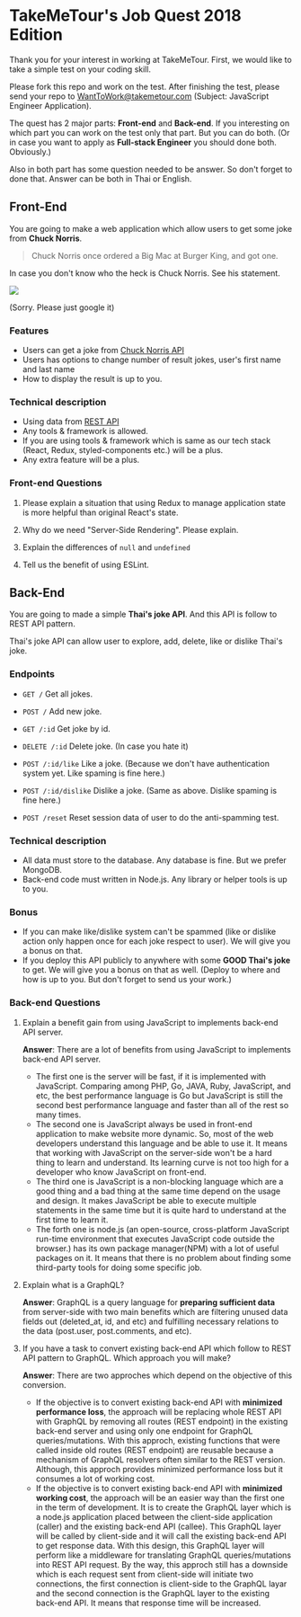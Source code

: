 # TakeMeTour's Job Quest 2018 Edition

Thank you for your interest in working at TakeMeTour. First, we would like to take a simple test on your coding skill.

Please fork this repo and work on the test. After finishing the test, please send your repo to WantToWork@takemetour.com (Subject: JavaScript Engineer Application).

The quest has 2 major parts: **Front-end** and **Back-end**. If you interesting on which part you can work on the test only that part. But you can do both. (Or in case you want to apply as **Full-stack Engineer** you should done both. Obviously.)

Also in both part has some question needed to be answer. So don't forget to done that. Answer can be both in Thai or English.

## Front-End

You are going to make a web application which allow users to get some joke from **Chuck Norris**.

> Chuck Norris once ordered a Big Mac at Burger King, and got one.

In case you don't know who the heck is Chuck Norris. See his statement.

![](https://blazepress.com/.image/c_limit%2Ccs_srgb%2Cq_auto:good%2Cw_620/MTI4OTk1Mjg4MDE3OTEzODY2/18.webp)

(Sorry. Please just google it)

### Features
- Users can get a joke from [Chuck Norris API](http://www.icndb.com/api/)
- Users has options to change number of result jokes, user's first name and last name
- How to display the result is up to you.

### Technical description
- Using data from [REST API](http://www.icndb.com/api/)
- Any tools & framework is allowed.
- If you are using tools & framework which is same as our tech stack (React, Redux, styled-components etc.) will be a plus.
- Any extra feature will be a plus.

### Front-end Questions

1. Please explain a situation that using Redux to manage application state is more helpful than original React's state.

2. Why do we need "Server-Side Rendering". Please explain.

3. Explain the differences of `null` and `undefined`

4. Tell us the benefit of using ESLint.

## Back-End

You are going to made a simple **Thai's joke API**. And this API is follow to REST API pattern.

Thai's joke API can allow user to explore, add, delete, like or dislike Thai's joke.

### Endpoints
- `GET /` Get all jokes.
- `POST /` Add new joke.
- `GET /:id` Get joke by id.
- `DELETE /:id` Delete joke. (In case you hate it)
- `POST /:id/like` Like a joke. (Because we don't have authentication system yet. Like spaming is fine here.)
- `POST /:id/dislike` Dislike a joke. (Same as above. Dislike spaming is fine here.)

- `POST /reset` Reset session data of user to do the anti-spamming test.

### Technical description
- All data must store to the database. Any database is fine. But we prefer MongoDB.
- Back-end code must written in Node.js. Any library or helper tools is up to you.

### Bonus
- If you can make like/dislike system can't be spammed (like or dislike action only happen once for each joke respect to user). We will give you a bonus on that.
- If you deploy this API publicly to anywhere with some **GOOD Thai's joke** to get. We will give you a bonus on that as well. (Deploy to where and how is up to you. But don't forget to send us your work.)

### Back-end Questions

1. Explain a benefit gain from using JavaScript to implements back-end API server.
    
    __Answer__: There are a lot of benefits from using JavaScript to implements back-end API server.
    - The first one is the server will be fast, if it is implemented with JavaScript. Comparing among PHP, Go, JAVA, Ruby, JavaScript, and etc, the best performance language is Go but JavaScript is still the second best performance language and faster than all of the rest so many times.
    - The second one is JavaScript always be used in front-end application to make website more dynamic. So, most of the web developers understand this language and be able to use it. It means that working with JavaScript on the server-side won't be a hard thing to learn and understand. Its learning curve is not too high for a developer who know JavaScript on front-end.
    - The third one is JavaScript is a non-blocking language which are a good thing and a bad thing at the same time depend on the usage and design. It makes JavaScript be able to execute multiple statements in the same time but it is quite hard to understand at the first time to learn it.
    - The forth one is node.js (an open-source, cross-platform JavaScript run-time environment that executes JavaScript code outside the browser.) has its own package manager(NPM) with a lot of useful packages on it. It means that there is no problem about finding some third-party tools for doing some specific job.

2. Explain what is a GraphQL?
    
    __Answer__: GraphQL is a query language for **preparing sufficient data** from server-side with two main benefits which are filtering unused data fields out (deleted_at, id, and etc) and fulfilling necessary relations to the data (post.user, post.comments, and etc).

3. If you have a task to convert existing back-end API which follow to REST API pattern to GraphQL. Which approach you will make?
    
    __Answer__: There are two approches which depend on the objective of this conversion. 
    - If the objective is to convert existing back-end API with **minimized performance loss**, the approach will be replacing whole REST API with GraphQL by removing all routes (REST endpoint) in the existing back-end server and using only one endpoint for GraphQL queries/mutations. With this approch, existing functions that were called inside old routes (REST endpoint) are reusable because a mechanism of GraphQL resolvers often similar to the REST version. Although, this approch provides minimized performance loss but it consumes a lot of working cost.
    - If the objective is to convert existing back-end API with **minimized working cost**, the approach will be an easier way than the first one in the term of development. It is to create the GraphQL layer which is a node.js application placed between the client-side application (caller) and the existing back-end API (callee). This GraphQL layer will be called by client-side and it will call the existing back-end API to get response data. With this design, this GraphQL layer will perform like a middleware for translating GraphQL queries/mutations into REST API request. By the way, this approch still has a downside which is each request sent from client-side will initiate two connections, the first connection is client-side to the GraphQL layar and the second connection is the GraphQL layer to the existing back-end API. It means that response time will be increased.
